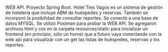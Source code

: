 WEB API. Proyecto Spring Boot. Hotel Tres Vagos es un sistema de gestión de hotelería que incluye ABM de huéspedes y reservas. También se incorporó la posibilidad de consultar reportes. Se conectó a una base de datos MYSQL. Se utilizó Postman para probar la WEB API. Se agregaron archivos html y css en la carpeta resources/static para inicializar un frontend (en principio, sólo un home) que a futuro vaya conectando con la web api para visualizar con un get las listas de huéspedes, reservas y los reportes.
